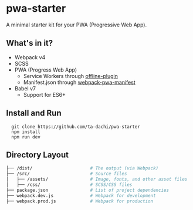 # pwa-starter

A minimal starter kit for your PWA (Progressive Web App).

## What's in it?

- Webpack v4
- SCSS
- PWA (Progress Web App)
  - Service Workers through [offline-plugin](https://github.com/NekR/offline-plugin)
  - Manifest.json through [webpack-pwa-manifest](https://github.com/arthurbergmz/webpack-pwa-manifest)
- Babel v7
  - Support for ES6+

## Install and Run

```
  git clone https://github.com/ta-dachi/pwa-starter
  npm install
  npm run dev
```

## Directory Layout

```bash
├── /dist/                      # The output (via Webpack)
├── /src/                       # Source files
│   ├── /assets/                # Image, fonts, and other asset files
│   ├── /css/                   # SCSS/CSS files
├── package.json                # List of project dependencies
├── webpack.dev.js              # Webpack for development
├── webpack.prod.js             # Webpack for production
```
